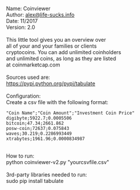 Name:       Coinviewer<br />
Author:     alex@life-sucks.info<br />
Date:       11/2017<br />
Version:    2.0<br />
<br />
This little tool gives you an overview over<br />
all of your and your families or clients<br />
cryptocoins. You can add unlimited coinholders<br />
and unlimited coins, as long as they are listed<br />
at coinmarketcap.com<br />
<br />
Sources used are:<br />
https://pypi.python.org/pypi/tabulate<br />
<br />
Configuration:<br />
Create a csv file with the following format:<br />
```
"Coin Name";"Coin Amount";"Investment Coin Price"
digibyte;5922.7;0.0005506
bitcoin;47.34;2661.862
posw-coin;72637;0.075843
waves;30.219;0.2286993449
xtrabytes;1961.96;0.0000834987
```
<br />
How to run:<br />
python coinviewer-v2.py "yourcsvfile.csv"<br />
<br />
3rd-party libraries needed to run:<br />
sudo pip install tabulate
